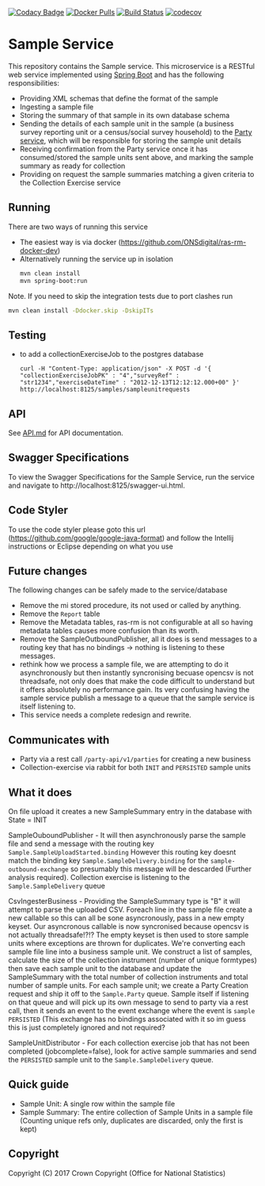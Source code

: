 [![Codacy Badge](https://api.codacy.com/project/badge/Grade/ddd594229c8641afae64acdb31c69745)](https://www.codacy.com/app/sdcplatform/rm-sample-service?utm_source=github.com&amp;utm_medium=referral&amp;utm_content=ONSdigital/rm-sample-service&amp;utm_campaign=Badge_Grade) [![Docker Pulls](https://img.shields.io/docker/pulls/sdcplatform/samplesvc.svg)]()
[![Build Status](https://travis-ci.org/ONSdigital/rm-sample-service.svg?branch=main)](https://travis-ci.org/ONSdigital/rm-sample-service)
[![codecov](https://codecov.io/gh/ONSdigital/rm-sample-service/branch/main/graph/badge.svg)](https://codecov.io/gh/ONSdigital/rm-sample-service)

# Sample Service
This repository contains the Sample service. This microservice is a RESTful web service implemented using [Spring Boot](http://projects.spring.io/spring-boot/) and has the following responsibilities:

* Providing XML schemas that define the format of the sample
* Ingesting a sample file
* Storing the summary of that sample in its own database schema
* Sending the details of each sample unit in the sample (a business survey reporting unit or a census/social survey household) to the [Party service](https://github.com/ONSdigital/ras-party), which will be responsible for storing the sample unit details
* Receiving confirmation from the Party service once it has consumed/stored the sample units sent above, and marking the sample summary as ready for collection
* Providing on request the sample summaries matching a given criteria to the Collection Exercise service

## Running

There are two ways of running this service

* The easiest way is via docker (https://github.com/ONSdigital/ras-rm-docker-dev)
* Alternatively running the service up in isolation
    ```bash
    mvn clean install
    mvn spring-boot:run
    ```

Note. If you need to skip the integration tests due to port clashes run

```bash
mvn clean install -Ddocker.skip -DskipITs
```

## Testing
* to add a collectionExerciseJob to the postgres database

      curl -H "Content-Type: application/json" -X POST -d '{ "collectionExerciseJobPK" : "4","surveyRef" : "str1234","exerciseDateTime" : "2012-12-13T12:12:12.000+00" }' http://localhost:8125/samples/sampleunitrequests

## API
See [API.md](https://github.com/ONSdigital/rm-sample-service/blob/main/API.md) for API documentation.

## Swagger Specifications
To view the Swagger Specifications for the Sample Service, run the service and navigate to http://localhost:8125/swagger-ui.html.

## Code Styler
To use the code styler please goto this url (https://github.com/google/google-java-format) and follow the Intellij instructions or Eclipse depending on what you use

## Future changes
The following changes can be safely made to the service/database
- Remove the mi stored procedure, its not used or called by anything.
- Remove the `Report` table
- Remove the Metadata tables, ras-rm is not configurable at all so having metadata tables causes more confusion than its worth.
- Remove the SampleOutboundPublisher, all it does is send messages to a routing key that has no bindings -> nothing is listening to these messages.
- rethink how we process a sample file, we are attempting to do it asynchronously but then instantly syncronising becuase opencsv is not threadsafe, not only does that make the code difficult to understand but it offers absolutely no performance gain. Its very confusing having the sample service publish a message to a queue that the sample service is itself listening to.
- This service needs a complete redesign and rewrite.


## Communicates with
- Party via a rest call `/party-api/v1/parties` for creating a new business
- Collection-exercise via rabbit for both `INIT` and `PERSISTED` sample units

## What it does
On file upload it creates a new SampleSummary entry in the database with State = INIT

SampleOuboundPublisher - It will then asynchronously parse the sample file and send a message with the routing key `Sample.SampleUploadStarted.binding`
However this routing key doesnt match the binding key `Sample.SampleDelivery.binding` for the `sample-outbound-exchange` so presumably this message will be descarded (Further analysis required). Collection exercise is listening to the `Sample.SampleDelivery` queue

CsvIngesterBusiness - Providing the SampleSummary type is "B" it will attempt to parse the uploaded CSV. Foreach line in the sample file create a new callable so this can all be sone asyncronously, pass in a new empty keyset. Our asyncronous callable is now syncronised because opencsv is not actually threadsafe!?!? The empty keyset is then used to store sample units where exceptions are thrown for duplicates.
We're converting each sample file line into a business sample unit. We construct a list of samples, calculate the size of the collection instrument (number of unique formtypes) then save each sample unit to the database and update the SampleSummary with the total number of collection instruments and total number of sample units.
For each sample unit; we create a Party Creation request and ship it off to the `Sample.Party` queue. Sample itself if listening on that queue and will pick up its own message to send to party via a rest call, then it sends an event to the event exchange where the event is `sample PERSISTED` (This exchange has no bindings associated with it so im guess this is just completely ignored and not required?

SampleUnitDistributor - For each collection exercise job that has not been completed (jobcomplete=false), look for active sample summaries and send the `PERSISTED` sample unit to the `Sample.SampleDelivery` queue.

## Quick guide

- Sample Unit: A single row within the sample file
- Sample Summary: The entire collection of Sample Units in a sample file (Counting unique refs only, duplicates are discarded, only the first is kept)


## Copyright
Copyright (C) 2017 Crown Copyright (Office for National Statistics)